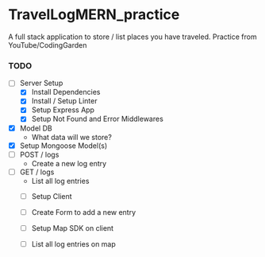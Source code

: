 # TravelLogMERN_practice

A full stack application to store / list places you have traveled. Practice from YouTube/CodingGarden

### TODO

* [ ] Server Setup
  * [x] Install Dependencies 
  * [x] Install / Setup Linter
  * [x] Setup Express App 
  * [x] Setup Not Found and Error Middlewares
* [x] Model DB
  * What data will we store?
* [x] Setup Mongoose Model(s)
* [ ] POST / logs
  * Create a new log entry
* [ ] GET / logs
  * List all log entries
  * [ ] Setup Client
  * [ ] Create Form to add a new entry
  * [ ] Setup Map SDK on client
  * [ ] List all log entries on map
  
